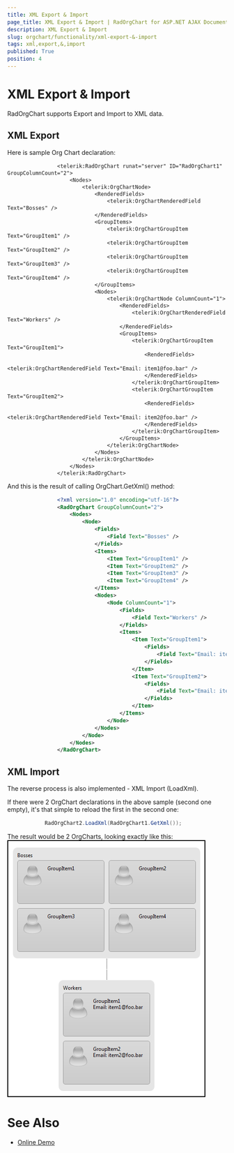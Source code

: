 ```yaml
---
title: XML Export & Import
page_title: XML Export & Import | RadOrgChart for ASP.NET AJAX Documentation
description: XML Export & Import
slug: orgchart/functionality/xml-export-&-import
tags: xml,export,&,import
published: True
position: 4
---
```


# XML Export & Import



RadOrgChart supports Export and Import to XML data.

## XML Export

Here is sample Org Chart declaration:

````ASPNET
				<telerik:RadOrgChart runat="server" ID="RadOrgChart1" GroupColumnCount="2">
					<Nodes>
						<telerik:OrgChartNode>
							<RenderedFields>
								<telerik:OrgChartRenderedField Text="Bosses" />
							</RenderedFields>
							<GroupItems>
								<telerik:OrgChartGroupItem Text="GroupItem1" />
								<telerik:OrgChartGroupItem Text="GroupItem2" />
								<telerik:OrgChartGroupItem Text="GroupItem3" />
								<telerik:OrgChartGroupItem Text="GroupItem4" />
							</GroupItems>
							<Nodes>
								<telerik:OrgChartNode ColumnCount="1">
									<RenderedFields>
										<telerik:OrgChartRenderedField Text="Workers" />
									</RenderedFields>
									<GroupItems>
										<telerik:OrgChartGroupItem Text="GroupItem1">
											<RenderedFields>
												<telerik:OrgChartRenderedField Text="Email: item1@foo.bar" />
											</RenderedFields>
										</telerik:OrgChartGroupItem>
										<telerik:OrgChartGroupItem Text="GroupItem2">
											<RenderedFields>
												<telerik:OrgChartRenderedField Text="Email: item2@foo.bar" />
											</RenderedFields>
										</telerik:OrgChartGroupItem>
									</GroupItems>
								</telerik:OrgChartNode>
							</Nodes>
						</telerik:OrgChartNode>
					</Nodes>
				</telerik:RadOrgChart>
````



And this is the result of calling OrgChart.GetXml() method:

````XML
				<?xml version="1.0" encoding="utf-16"?>
				<RadOrgChart GroupColumnCount="2">
					<Nodes>
						<Node>
							<Fields>
								<Field Text="Bosses" />
							</Fields>
							<Items>
								<Item Text="GroupItem1" />
								<Item Text="GroupItem2" />
								<Item Text="GroupItem3" />
								<Item Text="GroupItem4" />
							</Items>
							<Nodes>
								<Node ColumnCount="1">
									<Fields>
										<Field Text="Workers" />
									</Fields>
									<Items>
										<Item Text="GroupItem1">
											<Fields>
												<Field Text="Email: item1@foo.bar" />
											</Fields>
										</Item>
										<Item Text="GroupItem2">
											<Fields>
												<Field Text="Email: item2@foo.bar" />
											</Fields>
										</Item>
									</Items>
								</Node>
							</Nodes>
						</Node>
					</Nodes>
				</RadOrgChart>
````



## XML Import

The reverse process is also implemented - XML Import (LoadXml).

If there were 2 OrgChart declarations in the above sample (second one empty), it's that simple to reload the first in the second one:

````C#
		    RadOrgChart2.LoadXml(RadOrgChart1.GetXml());
````



The result would be 2 OrgCharts, looking exactly like this:![radorgchart-xml-export-import](images/radorgchart-xml-export-import.png)

# See Also

 * [Online Demo](http://demos.telerik.com/aspnet-ajax/orgchart/examples/populatingwithdata/xmlfile/defaultcs.aspx)
